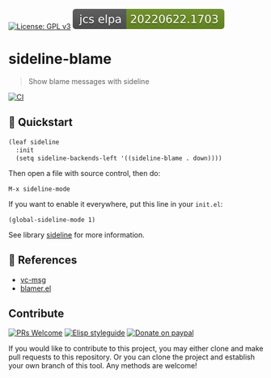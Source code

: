 [![License: GPL v3](https://img.shields.io/badge/License-GPL%20v3-blue.svg)](https://www.gnu.org/licenses/gpl-3.0)
[![JCS-ELPA](https://raw.githubusercontent.com/jcs-emacs/badges/master/elpa/v/sideline-blame.svg)](https://jcs-emacs.github.io/jcs-elpa/#/sideline-blame)

# sideline-blame
> Show blame messages with sideline

[![CI](https://github.com/emacs-sideline/sideline-blame/actions/workflows/test.yml/badge.svg)](https://github.com/emacs-sideline/sideline-blame/actions/workflows/test.yml)

## 🔨 Quickstart

```elisp
(leaf sideline
  :init
  (setq sideline-backends-left '((sideline-blame . down))))
```

Then open a file with source control, then do:

```
M-x sideline-mode
```

If you want to enable it everywhere, put this line in your `init.el`:

```elisp
(global-sideline-mode 1)
```

See library [sideline](https://github.com/emacs-sideline/sideline) for more
information.

## 🔗 References

* [vc-msg](https://github.com/redguardtoo/vc-msg)
* [blamer.el](https://github.com/Artawower/blamer.el)

## Contribute

[![PRs Welcome](https://img.shields.io/badge/PRs-welcome-brightgreen.svg)](http://makeapullrequest.com)
[![Elisp styleguide](https://img.shields.io/badge/elisp-style%20guide-purple)](https://github.com/bbatsov/emacs-lisp-style-guide)
[![Donate on paypal](https://img.shields.io/badge/paypal-donate-1?logo=paypal&color=blue)](https://www.paypal.me/jcs090218)

If you would like to contribute to this project, you may either
clone and make pull requests to this repository. Or you can
clone the project and establish your own branch of this tool.
Any methods are welcome!
